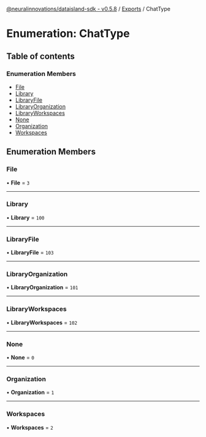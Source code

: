 [@neuralinnovations/dataisland-sdk - v0.5.8](../../README.md) / [Exports](../modules.md) / ChatType

# Enumeration: ChatType

## Table of contents

### Enumeration Members

- [File](ChatType.md#file)
- [Library](ChatType.md#library)
- [LibraryFile](ChatType.md#libraryfile)
- [LibraryOrganization](ChatType.md#libraryorganization)
- [LibraryWorkspaces](ChatType.md#libraryworkspaces)
- [None](ChatType.md#none)
- [Organization](ChatType.md#organization)
- [Workspaces](ChatType.md#workspaces)

## Enumeration Members

### File

• **File** = ``3``

___

### Library

• **Library** = ``100``

___

### LibraryFile

• **LibraryFile** = ``103``

___

### LibraryOrganization

• **LibraryOrganization** = ``101``

___

### LibraryWorkspaces

• **LibraryWorkspaces** = ``102``

___

### None

• **None** = ``0``

___

### Organization

• **Organization** = ``1``

___

### Workspaces

• **Workspaces** = ``2``
